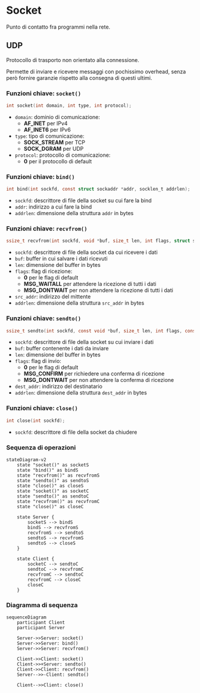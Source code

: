 # Socket

Punto di contatto fra programmi nella rete.

<!-- New section -->

## UDP

Protocollo di trasporto non orientato alla connessione.

Permette di inviare e ricevere messaggi con pochissimo overhead, senza però fornire garanzie rispetto alla consegna di questi ultimi.

<!-- New subsection -->

### Funzioni chiave: `socket()`

```c
int socket(int domain, int type, int protocol);
```

- `domain`: dominio di comunicazione:
  - **AF_INET** per IPv4
  - **AF_INET6** per IPv6
- `type`: tipo di comunicazione:
  - **SOCK_STREAM** per TCP
  - **SOCK_DGRAM** per UDP
- `protocol`: protocollo di comunicazione:
  - **0** per il protocollo di default

<!-- New subsection -->

### Funzioni chiave: `bind()`

```c
int bind(int sockfd, const struct sockaddr *addr, socklen_t addrlen);
```

- `sockfd`: descrittore di file della socket su cui fare la bind
- `addr`: indirizzo a cui fare la bind
- `addrlen`: dimensione della struttura `addr` in bytes

<!-- New subsection -->

### Funzioni chiave: `recvfrom()`

```c
ssize_t recvfrom(int sockfd, void *buf, size_t len, int flags, struct sockaddr *src_addr, socklen_t *addrlen);
```

- `sockfd`: descrittore di file della socket da cui ricevere i dati
- `buf`: buffer in cui salvare i dati ricevuti
- `len`: dimensione del buffer in bytes
- `flags`: flag di ricezione:
  - **0** per le flag di default
  - **MSG_WAITALL** per attendere la ricezione di tutti i dati
  - **MSG_DONTWAIT** per non attendere la ricezione di tutti i dati
- `src_addr`: indirizzo del mittente
- `addrlen`: dimensione della struttura `src_addr` in bytes

<!-- New subsection -->

### Funzioni chiave: `sendto()`

```c
ssize_t sendto(int sockfd, const void *buf, size_t len, int flags, const struct sockaddr *dest_addr, socklen_t addrlen);
```

- `sockfd`: descrittore di file della socket su cui inviare i dati
- `buf`: buffer contenente i dati da inviare
- `len`: dimensione del buffer in bytes
- `flags`: flag di invio:
  - **0** per le flag di default
  - **MSG_CONFIRM** per richiedere una conferma di ricezione
  - **MSG_DONTWAIT** per non attendere la conferma di ricezione
- `dest_addr`: indirizzo del destinatario
- `addrlen`: dimensione della struttura `dest_addr` in bytes

<!-- New subsection -->

### Funzioni chiave: `close()`

```c
int close(int sockfd);
```

- `sockfd`: descrittore di file della socket da chiudere

<!-- New subsection -->

### Sequenza di operazioni

```mermaid
stateDiagram-v2
    state "socket()" as socketS
    state "bind()" as bindS
    state "recvfrom()" as recvfromS
    state "sendto()" as sendtoS
    state "close()" as closeS
    state "socket()" as socketC
    state "sendto()" as sendtoC
    state "recvfrom()" as recvfromC
    state "close()" as closeC

    state Server {
        socketS --> bindS
        bindS --> recvfromS
        recvfromS --> sendtoS
        sendtoS --> recvfromS
        sendtoS --> closeS
    }

    state Client {
        socketC --> sendtoC
        sendtoC --> recvfromC
        recvfromC --> sendtoC
        recvfromC --> closeC
        closeC
    }
```

<!-- New subsection -->

### Diagramma di sequenza

```mermaid
sequenceDiagram
    participant Client
    participant Server

    Server->>Server: socket()
    Server->>Server: bind()
    Server->>Server: recvfrom()

    Client->>Client: socket()
    Client->>+Server: sendto()
    Client->>Client: recvfrom()
    Server-->>-Client: sendto()

    Client-->>Client: close()
```

##
